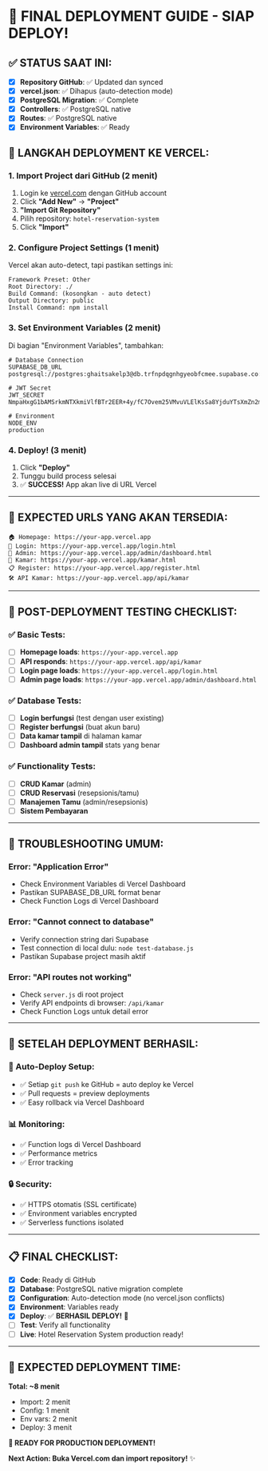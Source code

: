 # 🎯 FINAL DEPLOYMENT GUIDE - SIAP DEPLOY!

## ✅ STATUS SAAT INI:
- [x] **Repository GitHub**: ✅ Updated dan synced
- [x] **vercel.json**: ✅ Dihapus (auto-detection mode)
- [x] **PostgreSQL Migration**: ✅ Complete
- [x] **Controllers**: ✅ PostgreSQL native
- [x] **Routes**: ✅ PostgreSQL native
- [x] **Environment Variables**: ✅ Ready

## 🚀 LANGKAH DEPLOYMENT KE VERCEL:

### 1. **Import Project dari GitHub** (2 menit)
1. Login ke [vercel.com](https://vercel.com) dengan GitHub account
2. Click **"Add New"** → **"Project"**
3. **"Import Git Repository"**
4. Pilih repository: `hotel-reservation-system`
5. Click **"Import"**

### 2. **Configure Project Settings** (1 menit)
Vercel akan auto-detect, tapi pastikan settings ini:
```
Framework Preset: Other
Root Directory: ./
Build Command: (kosongkan - auto detect)
Output Directory: public
Install Command: npm install
```

### 3. **Set Environment Variables** (2 menit)
Di bagian "Environment Variables", tambahkan:

```env
# Database Connection
SUPABASE_DB_URL
postgresql://postgres:ghaitsakelp3@db.trfnpdqgnhgyeobfcmee.supabase.co:5432/postgres

# JWT Secret
JWT_SECRET
NmpaHxgG1bAMSrkmNTXkmiVlfBTr2EER+4y/fC7Ovem25VMvuVLElKsSa8YjduYTsXmZn2miAXVdTRZPcr1f7A==

# Environment
NODE_ENV
production
```

### 4. **Deploy!** (3 menit)
1. Click **"Deploy"**
2. Tunggu build process selesai
3. ✅ **SUCCESS!** App akan live di URL Vercel

---

## 🔗 EXPECTED URLS YANG AKAN TERSEDIA:

```
🏠 Homepage: https://your-app.vercel.app
🔐 Login: https://your-app.vercel.app/login.html
👑 Admin: https://your-app.vercel.app/admin/dashboard.html
🏨 Kamar: https://your-app.vercel.app/kamar.html
📋 Register: https://your-app.vercel.app/register.html
🛠️ API Kamar: https://your-app.vercel.app/api/kamar
```

---

## 🧪 POST-DEPLOYMENT TESTING CHECKLIST:

### ✅ Basic Tests:
- [ ] **Homepage loads**: `https://your-app.vercel.app`
- [ ] **API responds**: `https://your-app.vercel.app/api/kamar`
- [ ] **Login page loads**: `https://your-app.vercel.app/login.html`
- [ ] **Admin page loads**: `https://your-app.vercel.app/admin/dashboard.html`

### ✅ Database Tests:
- [ ] **Login berfungsi** (test dengan user existing)
- [ ] **Register berfungsi** (buat akun baru)
- [ ] **Data kamar tampil** di halaman kamar
- [ ] **Dashboard admin tampil** stats yang benar

### ✅ Functionality Tests:
- [ ] **CRUD Kamar** (admin)
- [ ] **CRUD Reservasi** (resepsionis/tamu)
- [ ] **Manajemen Tamu** (admin/resepsionis)
- [ ] **Sistem Pembayaran**

---

## 🔧 TROUBLESHOOTING UMUM:

### **Error: "Application Error"**
- Check Environment Variables di Vercel Dashboard
- Pastikan SUPABASE_DB_URL format benar
- Check Function Logs di Vercel Dashboard

### **Error: "Cannot connect to database"**
- Verify connection string dari Supabase
- Test connection di local dulu: `node test-database.js`
- Pastikan Supabase project masih aktif

### **Error: "API routes not working"**
- Check `server.js` di root project
- Verify API endpoints di browser: `/api/kamar`
- Check Function Logs untuk detail error

---

## 🎉 SETELAH DEPLOYMENT BERHASIL:

### **🚀 Auto-Deploy Setup:**
- ✅ Setiap `git push` ke GitHub = auto deploy ke Vercel
- ✅ Pull requests = preview deployments
- ✅ Easy rollback via Vercel Dashboard

### **📊 Monitoring:**
- ✅ Function logs di Vercel Dashboard
- ✅ Performance metrics
- ✅ Error tracking

### **🔒 Security:**
- ✅ HTTPS otomatis (SSL certificate)
- ✅ Environment variables encrypted
- ✅ Serverless functions isolated

---

## 📋 FINAL CHECKLIST:

- [x] **Code**: Ready di GitHub
- [x] **Database**: PostgreSQL native migration complete
- [x] **Configuration**: Auto-detection mode (no vercel.json conflicts)
- [x] **Environment**: Variables ready
- [x] **Deploy**: ✅ **BERHASIL DEPLOY!** 🎉
- [ ] **Test**: Verify all functionality
- [ ] **Live**: Hotel Reservation System production ready!

---

## 🎯 EXPECTED DEPLOYMENT TIME:
**Total: ~8 menit**
- Import: 2 menit
- Config: 1 menit  
- Env vars: 2 menit
- Deploy: 3 menit

**🚀 READY FOR PRODUCTION DEPLOYMENT!**

**Next Action: Buka Vercel.com dan import repository!** ✨
